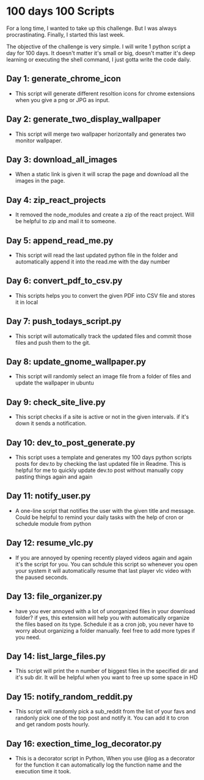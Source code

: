 # 100 days 100 Scripts

For a long time, I wanted to take up this challenge. But I was always procrastinating. Finally, I started this last week. 

The objective of the challenge is very simple. I will write 1 python script a day for 100 days. It doesn't matter it's small or big, doesn't matter it's deep learning or executing the shell command, I just gotta write the code daily. 

## Day 1:  generate_chrome_icon

- This script will generate different resoltion icons for chrome extensions when you give a png or JPG as input.

## Day 2: generate_two_display_wallpaper
- This script will merge two wallpaper horizontally and generates two monitor wallpaper.

## Day 3: download_all_images

- When a static link is given it will scrap the page and download all the images in the page.

## Day 4: zip_react_projects

- It removed the node_modules and create a zip of the react project. Will be helpful to zip and mail it to someone. 

## Day 5: append_read_me.py
- This script will read the last updated python file in the folder and automatically append it into the read.me with the day number


## Day 6: convert_pdf_to_csv.py
- This scripts helps you to convert the given PDF into CSV file and stores it in local


## Day 7: push_todays_script.py
- This script will automatically track the updated files and commit those files and push them to the git.

## Day 8: update_gnome_wallpaper.py
- This script will randomly select an image file from a folder of files and update the wallpaper in ubuntu

## Day 9: check_site_live.py
- This script checks if a site is active or not in the given intervals. if it's down it sends a notification.

## Day 10: dev_to_post_generate.py
- This script uses a template and generates my 100 days python scripts posts for dev.to by checking the last updated file in Readme. This is helpful for me to quickly update dev.to post without manually copy pasting things again and again

## Day 11: notify_user.py
- A one-line script that notifies the user with the given title and message. Could be helpful to remind your daily tasks with the help of cron or schedule module from python

## Day 12: resume_vlc.py
- If you are annoyed by opening recently played videos again and again it's the script for you. You can schdule this script so whenever you open your system it will automatically resume that last player vlc video with the paused seconds.

## Day 13: file_organizer.py
- have you ever annoyed with a lot of unorganized files in your download folder? if yes, this extension will help you with automatically organize the files based on its type. Schedule it as a cron job, you never have to worry about organizing a folder manually.   feel free to add more types if you need.

## Day 14: list_large_files.py
- This script will print the n number of biggest files in the specified dir and it's sub dir. It will be helpful when you want to free up some space in HD

## Day 15: notify_random_reddit.py
- This script will randomly pick a sub_reddit from the list of your favs and randonly pick one of the top post and notify it. You can add it to cron and get random posts hourly.

## Day 16: exection_time_log_decorator.py
- This is a decorator script in Python, When you use @log as a decorator for the function it can automatically log the function name and the execution time it took.